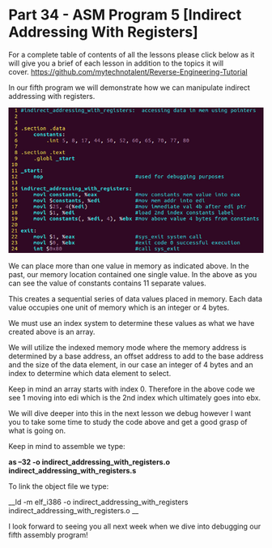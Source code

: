 # Part 34 - ASM Program 5 \[Indirect Addressing With Registers\]

For a complete table of contents of all the lessons please click below as it will give you a brief of each lesson in addition to the topics it will cover.&nbsp;https://github.com/mytechnotalent/Reverse-Engineering-Tutorial

In our fifth program we will demonstrate how we can manipulate indirect addressing with registers.&nbsp;

<div class="slate-resizable-image-embed slate-image-embed__resize-full-width"><img src="/imgs/1520086819422.jpg"/></div>

We can place more than one value in memory as indicated above. In the past, our memory location contained one single value. In the above as you can see the value of constants contains 11 separate values.

This creates a sequential series of data values placed in memory. Each data value occupies one unit of memory which is an integer or 4 bytes.

We must use an index system to determine these values as what we have created above is an array.

We will utilize the indexed memory mode where the memory address is determined by a base address, an offset address to add to the base address and the size of the data element, in our case an integer of 4 bytes and an index to determine which data element to select.

Keep in mind an array starts with index 0. Therefore in the above code we see 1 moving into edi which is the 2nd index which ultimately goes into ebx.

We will dive deeper into this in the next lesson we debug however I want you to take some time to study the code above and get a good grasp of what is going on.

Keep in mind to assemble we type:

__as –32 -o indirect\_addressing\_with\_registers.o indirect\_addressing\_with\_registers.s__

To link the object file we type:

__ld -m elf\_i386 -o indirect\_addressing\_with\_registers indirect\_addressing\_with\_registers.o __

I look forward to seeing you all next week when we dive into debugging our fifth assembly program!